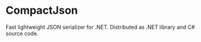 # CompactJson
Fast lightweight JSON serializer for .NET. Distributed as .NET library and C# source code.
